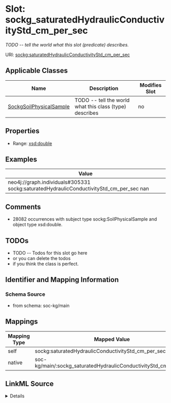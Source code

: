 

# Slot: sockg_saturatedHydraulicConductivityStd_cm_per_sec


_TODO -- tell the world what this slot (predicate) describes._





URI: [sockg:saturatedHydraulicConductivityStd_cm_per_sec](http://www.semanticweb.org/sockg/ontologies/2024/0/soil-carbon-ontology/saturatedHydraulicConductivityStd_cm_per_sec)



<!-- no inheritance hierarchy -->





## Applicable Classes

| Name | Description | Modifies Slot |
| --- | --- | --- |
| [SockgSoilPhysicalSample](../classes/SockgSoilPhysicalSample.md) | TODO -- tell the world what this class (type) describes |  no  |







## Properties

* Range: [xsd:double](http://www.w3.org/2001/XMLSchema#double)






## Examples

| Value |
| --- |
| neo4j://graph.individuals#305331 sockg:saturatedHydraulicConductivityStd_cm_per_sec nan |

## Comments

* 28082 occurrences with subject type sockg:SoilPhysicalSample and object type xsd:double.

## TODOs

* TODO -- Todos for this slot go here
* or you can delete the todos
* if you think the class is perfect.

## Identifier and Mapping Information







### Schema Source


* from schema: soc-kg/main




## Mappings

| Mapping Type | Mapped Value |
| ---  | ---  |
| self | sockg:saturatedHydraulicConductivityStd_cm_per_sec |
| native | soc-kg/main/:sockg_saturatedHydraulicConductivityStd_cm_per_sec |




## LinkML Source

<details>
```yaml
name: sockg_saturatedHydraulicConductivityStd_cm_per_sec
description: TODO -- tell the world what this slot (predicate) describes.
todos:
- TODO -- Todos for this slot go here
- or you can delete the todos
- if you think the class is perfect.
comments:
- 28082 occurrences with subject type sockg:SoilPhysicalSample and object type xsd:double.
examples:
- value: neo4j://graph.individuals#305331 sockg:saturatedHydraulicConductivityStd_cm_per_sec
    nan
from_schema: soc-kg/main
rank: 1000
slot_uri: sockg:saturatedHydraulicConductivityStd_cm_per_sec
alias: sockg_saturatedHydraulicConductivityStd_cm_per_sec
domain_of:
- sockg_SoilPhysicalSample
range: double

```
</details>